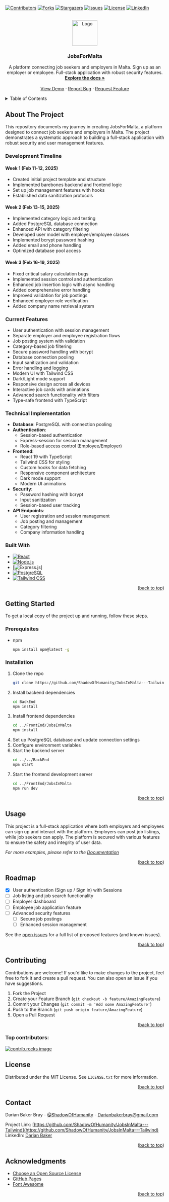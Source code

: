 <!-- PROJECT SHIELDS -->
[![Contributors][contributors-shield]][contributors-url]
[![Forks][forks-shield]][forks-url]
[![Stargazers][stars-shield]][stars-url]
[![Issues][issues-shield]][issues-url]
[![License][license-shield]][license-url]
[![LinkedIn][linkedin-shield]][linkedin-url]

<!-- PROJECT LOGO -->
<br />
<div align="center">
  <a href="https://github.com/ShadowOfHumanity/JobsInMalta---Tailwind">
    <img src="images/logo.png" alt="Logo" width="80" height="80">
  </a>

<h3 align="center">JobsForMalta</h3>

  <p align="center">
    A platform connecting job seekers and employers in Malta. Sign up as an employer or employee. Full-stack application with robust security features.
    <br />
    <a href="https://github.com/ShadowOfHumanity/JobsInMalta---Tailwind"><strong>Explore the docs »</strong></a>
    <br />
    <br />
    <a href="https://github.com/ShadowOfHumanity/JobsInMalta---Tailwind">View Demo</a>
    &middot;
    <a href="https://github.com/ShadowOfHumanity/JobsInMalta---Tailwind/issues/new?labels=bug&template=bug-report---.md">Report Bug</a>
    &middot;
    <a href="https://github.com/ShadowOfHumanity/JobsInMalta---Tailwind/issues/new?labels=enhancement&template=feature-request---.md">Request Feature</a>
  </p>
</div>

<!-- TABLE OF CONTENTS -->
<details>
  <summary>Table of Contents</summary>
  <ol>
    <li>
      <a href="#about-the-project">About The Project</a>
      <ul>
        <li><a href="#built-with">Built With</a></li>
      </ul>
    </li>
    <li>
      <a href="#getting-started">Getting Started</a>
      <ul>
        <li><a href="#prerequisites">Prerequisites</a></li>
        <li><a href="#installation">Installation</a></li>
      </ul>
    </li>
    <li><a href="#usage">Usage</a></li>
    <li><a href="#roadmap">Roadmap</a></li>
    <li><a href="#contributing">Contributing</a></li>
    <li><a href="#license">License</a></li>
    <li><a href="#contact">Contact</a></li>
    <li><a href="#acknowledgments">Acknowledgments</a></li>
  </ol>
</details>

<!-- ABOUT THE PROJECT -->
## About The Project

This repository documents my journey in creating JobsForMalta, a platform designed to connect job seekers and employers in Malta. The project demonstrates a systematic approach to building a full-stack application with robust security and user management features.

### Development Timeline

#### Week 1 (Feb 11-12, 2025)
- Created initial project template and structure
- Implemented barebones backend and frontend logic
- Set up job management features with hooks
- Established data sanitization protocols

#### Week 2 (Feb 13-15, 2025)
- Implemented category logic and testing
- Added PostgreSQL database connection
- Enhanced API with category filtering
- Developed user model with employer/employee classes
- Implemented bcrypt password hashing
- Added email and phone handling
- Optimized database pool access

#### Week 3 (Feb 16-19, 2025)
- Fixed critical salary calculation bugs
- Implemented session control and authentication
- Enhanced job insertion logic with async handling
- Added comprehensive error handling
- Improved validation for job postings
- Enhanced employer role verification
- Added company name retrieval system

### Current Features
- User authentication with session management
- Separate employer and employee registration flows
- Job posting system with validation
- Category-based job filtering
- Secure password handling with bcrypt
- Database connection pooling
- Input sanitization and validation
- Error handling and logging
- Modern UI with Tailwind CSS
- Dark/Light mode support
- Responsive design across all devices
- Interactive job cards with animations
- Advanced search functionality with filters
- Type-safe frontend with TypeScript

### Technical Implementation
- **Database**: PostgreSQL with connection pooling
- **Authentication**: 
  - Session-based authentication
  - Express-session for session management
  - Role-based access control (Employee/Employer)
- **Frontend**:
  - React 19 with TypeScript
  - Tailwind CSS for styling
  - Custom hooks for data fetching
  - Responsive component architecture
  - Dark mode support
  - Modern UI animations
- **Security**: 
  - Password hashing with bcrypt
  - Input sanitization
  - Session-based user tracking
- **API Endpoints**:
  - User registration and session management
  - Job posting and management
  - Category filtering
  - Company information handling

### Built With

* [![React][React.js]][React-url]
* [![Node.js][Node.js]][Node-url]
* [![Express.js][Express-url]]
* [![PostgreSQL][PostgreSQL]][PostgreSQL-url]
* [![Tailwind CSS][Tailwind-css]][Tailwind-url]

<p align="right">(<a href="#readme-top">back to top</a>)</p>

<!-- GETTING STARTED -->
## Getting Started

To get a local copy of the project up and running, follow these steps.

### Prerequisites

* npm
  ```sh
  npm install npm@latest -g
  ```

### Installation

1. Clone the repo
   ```sh
   git clone https://github.com/ShadowOfHumanity/JobsInMalta---Tailwind.git
   ```
2. Install backend dependencies
   ```sh
   cd BackEnd
   npm install
   ```
3. Install frontend dependencies
   ```sh
   cd ../FrontEnd/JobsInMalta
   npm install
   ```
4. Set up PostgreSQL database and update connection settings
5. Configure environment variables
6. Start the backend server
   ```sh
   cd ../../BackEnd
   npm start
   ```
7. Start the frontend development server
   ```sh
   cd ../FrontEnd/JobsInMalta
   npm run dev
   ```

<p align="right">(<a href="#readme-top">back to top</a>)</p>

<!-- USAGE EXAMPLES -->
## Usage

This project is a full-stack application where both employers and employees can sign up and interact with the platform. Employers can post job listings, while job seekers can apply. The platform is secured with various features to ensure the safety and integrity of user data.

_For more examples, please refer to the [Documentation](https://example.com)_

<p align="right">(<a href="#readme-top">back to top</a>)</p>

<!-- ROADMAP -->
## Roadmap

- [x] User authentication (Sign up / Sign in) with Sessions
- [ ] Job listing and job search functionality
- [ ] Employer dashboard
- [ ] Employee job application feature
- [ ] Advanced security features
    - [ ] Secure job postings
    - [ ] Enhanced session management

See the [open issues](https://github.com/ShadowOfHumanity/JobsInMalta---Tailwind/issues) for a full list of proposed features (and known issues).

<p align="right">(<a href="#readme-top">back to top</a>)</p>

<!-- CONTRIBUTING -->
## Contributing

Contributions are welcome! If you'd like to make changes to the project, feel free to fork it and create a pull request. You can also open an issue if you have suggestions.

1. Fork the Project
2. Create your Feature Branch (`git checkout -b feature/AmazingFeature`)
3. Commit your Changes (`git commit -m 'Add some AmazingFeature'`)
4. Push to the Branch (`git push origin feature/AmazingFeature`)
5. Open a Pull Request

<p align="right">(<a href="#readme-top">back to top</a>)</p>

### Top contributors:

<a href="https://github.com/ShadowOfHumanity/JobsInMalta---Tailwind/graphs/contributors">
  <img src="https://contrib.rocks/image?repo=ShadowOfHumanity/JobsInMalta---Tailwind" alt="contrib.rocks image" />
</a>

<!-- LICENSE -->
## License

Distributed under the MIT License. See `LICENSE.txt` for more information.

<p align="right">(<a href="#readme-top">back to top</a>)</p>

<!-- CONTACT -->
## Contact

Darian Baker Bray - [@ShadowOfHumanity](https://twitter.com/ShadowOfHumanity) - Darianbakerbray@gmail.com

Project Link: [https://github.com/ShadowOfHumanity/JobsInMalta---Tailwind](https://github.com/ShadowOfHumanity/JobsInMalta---Tailwind)
LinkedIn: [Darian Baker](https://www.linkedin.com/in/darian-baker-1402b2327/)

<p align="right">(<a href="#readme-top">back to top</a>)</p>

<!-- ACKNOWLEDGMENTS -->
## Acknowledgments

* [Choose an Open Source License](https://choosealicense.com)
* [GitHub Pages](https://pages.github.com)
* [Font Awesome](https://fontawesome.com)

<p align="right">(<a href="#readme-top">back to top</a>)</p>

<!-- MARKDOWN LINKS & IMAGES -->
<!-- https://www.markdownguide.org/basic-syntax/#reference-style-links -->
[contributors-shield]: https://img.shields.io/github/contributors/ShadowOfHumanity/JobsInMalta---Tailwind.svg?style=for-the-badge
[contributors-url]: https://github.com/ShadowOfHumanity/JobsInMalta---Tailwind/graphs/contributors
[forks-shield]: https://img.shields.io/github/forks/ShadowOfHumanity/JobsInMalta---Tailwind.svg?style=for-the-badge
[forks-url]: https://github.com/ShadowOfHumanity/JobsInMalta---Tailwind/network/members
[stars-shield]: https://img.shields.io/github/stars/ShadowOfHumanity/JobsInMalta---Tailwind.svg?style=for-the-badge
[stars-url]: https://github.com/ShadowOfHumanity/JobsInMalta---Tailwind/stargazers
[issues-shield]: https://img.shields.io/github/issues/ShadowOfHumanity/JobsInMalta---Tailwind.svg?style=for-the-badge
[issues-url]: https://github.com/ShadowOfHumanity/JobsInMalta---Tailwind/issues
[license-shield]: https://img.shields.io/badge/License-MIT-yellow.svg?style=for-the-badge
[license-url]: https://github.com/ShadowOfHumanity/JobsInMalta---Tailwind/blob/main/LICENSE
[linkedin-shield]: https://img.shields.io/badge/-LinkedIn-black.svg?style=for-the-badge&logo=linkedin&colorB=555
[linkedin-url]: https://www.linkedin.com/in/darian-baker-1402b2327/
[product-screenshot]: images/screenshot.png
[React.js]: https://img.shields.io/badge/React-20232A?style=for-the-badge&logo=react&logoColor=61DAFB
[React-url]: https://reactjs.org/
[Node.js]: https://img.shields.io/badge/Node.js-43853D?style=for-the-badge&logo=node.js&logoColor=white
[Node-url]: https://nodejs.org/
[Express.js]: https://img.shields.io/badge/Express.js-404D59?style=for-the-badge
[Express-url]: https://expressjs.com/
[PostgreSQL]: https://img.shields.io/badge/PostgreSQL-316192?style=for-the-badge&logo=postgresql&logoColor=white
[PostgreSQL-url]: https://www.postgresql.org/
[Tailwind-css]: https://img.shields.io/badge/Tailwind_CSS-38B2AC?style=for-the-badge&logo=tailwind-css&logoColor=white
[Tailwind-url]: https://tailwindcss.com/
```
